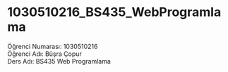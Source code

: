 # 1030510216_BS435_WebProgramlama  
Öğrenci Numarası: 1030510216  
Öğrenci Adı: Büşra Çopur  
Ders Adı: BS435 Web Programlama
